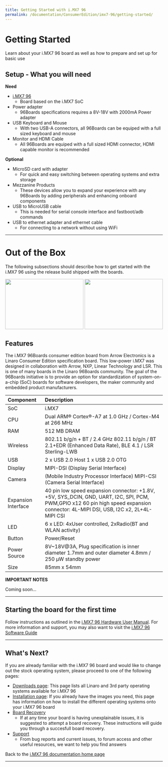 ```yaml
---
title: Getting Started with i.MX7 96
permalink: /documentation/ConsumerEdition/imx7-96/getting-started/
---
```

# Getting Started

Learn about your i.MX7 96 board as well as how to prepare and set up for basic use

## Setup - What you will need

**Need**
- [i.MX7 96](https://www.96boards.org/product/imx7-96/)
   - Board based on the i.MX7 SoC
- Power adapter
   - 96Boards specifications requires a 8V-18V with 2000mA Power adapter
- USB Keyboard and Mouse
   - With two USB-A connectors, all 96Boards can be equiped with a full sized keyboard and mouse
- Monitor and HDMI Cable
   - All 96Boards are equiped with a full sized HDMI connector, HDMI capable monitor is recommended

**Optional**
- MicroSD card with adapter
   - For quick and easy switching between operating systems and extra storage
- Mezzanine Products
   - These devices allow you to expand your experience with any 96Boards by adding peripherals and enhancing onboard components
- USB to MicroUSB cable
   - This is needed for serial console interface and fastboot/adb commands
- USB to ethernet adapter and ethernet cable
   - For connecting to a network without using WiFi

***

# Out of the Box

The following subsections should describe how to get started with the i.MX7 96 using the release build shipped with the boards.

<img src="https://github.com/96boards/documentation/blob/master/ConsumerEdition/imx7-96/additional-docs/images/images-board/iMX7-96-front.jpg?raw=true" data-canonical-src="https://github.com/96boards/documentation/blob/master/ConsumerEdition/imx7-96/additional-docs/images/images-board/iMX7-96-front.jpg?raw=true" width="250" height="160" />
<img src="https://github.com/96boards/documentation/blob/master/ConsumerEdition/imx7-96/additional-docs/images/images-board/iMX7-96-back.jpg?raw=true" data-canonical-src="https://github.com/96boards/documentation/blob/master/ConsumerEdition/imx7-96/additional-docs/images/images-board/iMX7-96-back.jpg?raw=true" width="250" height="160" />

## Features

The i.MX7 96Boards consumer edition board from Arrow Electronics is a
Linaro Consumer Edition specification board. This low-power i.MX7 was
designed in collaboration with Arrow, NXP, Linear Technology and LSR.
This is one of many boards in the Linaro 96Boards community. The goal of
the 96Boards initiative is to provide an option for standardization of
system-on-a-chip (SoC) boards for software developers, the maker
community and embedded product manufacturers.


|   Component          |   Description                                                                                         |
|:---------------------|:------------------------------------------------------------------------------------------------------|
|  SoC                 | i.MX7                                                                                                 |
|  CPU                 | Dual ARM® Cortex®-A7 at 1.0 GHz / Cortex-M4 at 266 MHz                                                |
|  RAM                 | 512 MB DRAM                                                                                           |
|  Wireless            | 802.11 b/g/n + BT / 2.4 GHz 802.11 b/g/n / BT 2.1+EDR (Enhanced Data Rate), BLE 4.1 / LSR Sterling-LWB|
|  USB                 | 2 x USB 2.0 Host 1 x USB 2.0 OTG                                                                      |
|  Display             | MIPI-DSI (Display Serial Interface)                                                                   |
|  Camera              | (Mobile Industry Processor Interface) MIPI-CSI (Camera Serial Interface)                              |
|  Expansion Interface | 40 pin low speed expansion connector: +1.8V, +5V, SYS_DCIN, GND, UART, I2C, SPI, PCM, PWM,GPIO x12 60 pin high speed expansion connector: 4L-MIPI DSI, USB, I2C x2, 2L+4L-MIPI CSI                                                         |
|  LED                 | 6 x LED: 4xUser controlled, 2xRadio(BT and WLAN activity)                                             |
|  Button              | Power/Reset                                                                                           |
|  Power Source        | 8V~18V@3A, Plug specification is inner diameter 1.7mm and outer diameter 4.8mm / 250 μW standby power |
|  Size                | 85mm x 54mm                                                                                           |

**IMPORTANT NOTES**

Coming soon...

***

## Starting the board for the first time

Follow instructions as outlined in the [i.MX7 96 Hardware User Manual](https://github.com/sdrobertw/meercat/blob/master/hardware-docs/files/iMX7-user-guide.pdf). For more information and support, you may also want to visit the [i.MX7 96 Software Guide](https://github.com/sdrobertw/meercat/blob/master/guides/files/iMX7-96-software-guide.pdf)

***

## What's Next?

If you are already familiar with the i.MX7 96 board and would like to change out the stock operating system, please proceed to one of the following pages:

- [Downloads page](../downloads/): This page lists all Linaro and 3rd party operating systems available for i.MX7 96
- [Installation page](../installation/): If you already have the images you need, this page has information on how to install the different operating systems onto your i.MX7 96 board
- [Board Recovery](../installation/)
   - If at any time your board is having unexplainable issues, it is suggested to attempt a board recovery. These instructions will guide you through a succesfull board recovery.
- [Support](../support/)
   - From bug reports and current issues, to forum access and other useful resources, we want to help you find answers

Back to the [i.MX7 96 documentation home page](../)

***   
